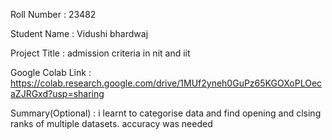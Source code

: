 Roll Number       :   23482

Student Name      :   Vidushi bhardwaj

Project Title     :   admission criteria in nit and iit

Google Colab Link :   https://colab.research.google.com/drive/1MUf2yneh0GuPz65KGOXoPLOecaZJRGxd?usp=sharing

Summary(Optional) :   i learnt to categorise data and find opening and clsing ranks of multiple datasets. accuracy was needed
